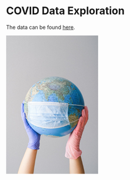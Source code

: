 # COVID Data Exploration

The data can be found [here](https://ourworldindata.org/covid-deaths).

<img src="/pexels-anna-shvets-4167544.jpg" alt="" width="250" height="375">
